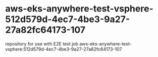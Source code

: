 # aws-eks-anywhere-test-vsphere-512d579d-4ec7-4be3-9a27-27a82fc64173-107
repository for use with E2E test job aws-eks-anywhere-test-vsphere:512d579d-4ec7-4be3-9a27-27a82fc64173-107
